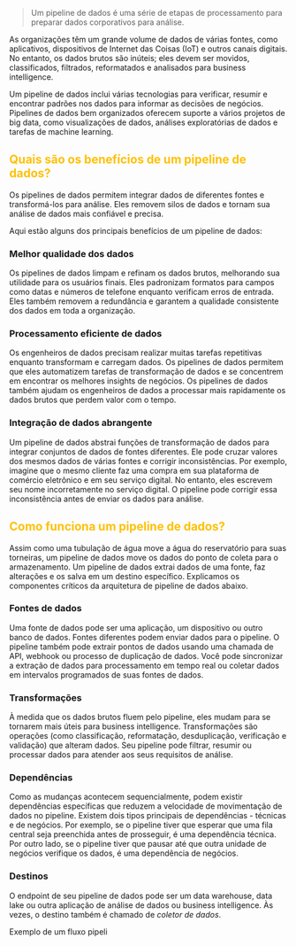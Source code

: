  
> Um pipeline de dados é uma série de etapas de processamento para preparar dados corporativos para análise.

As organizações têm um grande volume de dados de várias fontes, como aplicativos, dispositivos de Internet das Coisas (IoT) e outros canais digitais. No entanto, os dados brutos são inúteis; eles devem ser movidos, classificados, filtrados, reformatados e analisados para business intelligence. 

Um pipeline de dados inclui várias tecnologias para verificar, resumir e encontrar padrões nos dados para informar as decisões de negócios. Pipelines de dados bem organizados oferecem suporte a vários projetos de big data, como visualizações de dados, análises exploratórias de dados e tarefas de machine learning.

## <span style="color:#ffc000">Quais são os benefícios de um pipeline de dados?</span>

Os pipelines de dados permitem integrar dados de diferentes fontes e transformá-los para análise. Eles removem silos de dados e tornam sua análise de dados mais confiável e precisa. 

Aqui estão alguns dos principais benefícios de um pipeline de dados:
### **Melhor qualidade dos dados**

Os pipelines de dados limpam e refinam os dados brutos, melhorando sua utilidade para os usuários finais. Eles padronizam formatos para campos como datas e números de telefone enquanto verificam erros de entrada. Eles também removem a redundância e garantem a qualidade consistente dos dados em toda a organização.

### **Processamento eficiente de dados**

Os engenheiros de dados precisam realizar muitas tarefas repetitivas enquanto transformam e carregam dados. Os pipelines de dados permitem que eles automatizem tarefas de transformação de dados e se concentrem em encontrar os melhores insights de negócios. Os pipelines de dados também ajudam os engenheiros de dados a processar mais rapidamente os dados brutos que perdem valor com o tempo.

### **Integração de dados abrangente**

Um pipeline de dados abstrai funções de transformação de dados para integrar conjuntos de dados de fontes diferentes. Ele pode cruzar valores dos mesmos dados de várias fontes e corrigir inconsistências. Por exemplo, imagine que o mesmo cliente faz uma compra em sua plataforma de comércio eletrônico e em seu serviço digital. No entanto, eles escrevem seu nome incorretamente no serviço digital. O pipeline pode corrigir essa inconsistência antes de enviar os dados para análise.

## <span style="color:#ffc000">Como funciona um pipeline de dados?</span>

Assim como uma tubulação de água move a água do reservatório para suas torneiras, um pipeline de dados move os dados do ponto de coleta para o armazenamento. Um pipeline de dados extrai dados de uma fonte, faz alterações e os salva em um destino específico. Explicamos os componentes críticos da arquitetura de pipeline de dados abaixo.

### **Fontes de dados**

Uma fonte de dados pode ser uma aplicação, um dispositivo ou outro banco de dados. Fontes diferentes podem enviar dados para o pipeline. O pipeline também pode extrair pontos de dados usando uma chamada de API, webhook ou processo de duplicação de dados. Você pode sincronizar a extração de dados para processamento em tempo real ou coletar dados em intervalos programados de suas fontes de dados.

### **Transformações**

À medida que os dados brutos fluem pelo pipeline, eles mudam para se tornarem mais úteis para business intelligence. Transformações são operações (como classificação, reformatação, desduplicação, verificação e validação) que alteram dados. Seu pipeline pode filtrar, resumir ou processar dados para atender aos seus requisitos de análise.

### **Dependências**

Como as mudanças acontecem sequencialmente, podem existir dependências específicas que reduzem a velocidade de movimentação de dados no pipeline. Existem dois tipos principais de dependências - técnicas e de negócios. Por exemplo, se o pipeline tiver que esperar que uma fila central seja preenchida antes de prosseguir, é uma dependência técnica. Por outro lado, se o pipeline tiver que pausar até que outra unidade de negócios verifique os dados, é uma dependência de negócios.

### **Destinos**

O endpoint de seu pipeline de dados pode ser um data warehouse, data lake ou outra aplicação de análise de dados ou business intelligence. Às vezes, o destino também é chamado de _coletor de dados_.

Exemplo de um fluxo pipeli